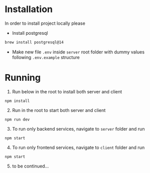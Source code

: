 # Installation
In order to install project locally please
- Install postgresql
```bash
brew install postgresql@14
```
- Make new file `.env` inside `server` root folder with dummy values following `.env.example` structure

# Running
1. Run below in the root to install both server and client
```
npm install
```

2. Run in the root to start both server and client
```
npm run dev
```

3. To run only backend services, navigate to `server` folder and run
```
npm start
```

4. To run only frontend services, navigate to `client` folder and run
```
npm start
```

5. to be continued...
